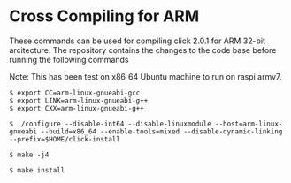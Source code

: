 # Cross Compiling for ARM


These commands can be used for compiling click 2.0.1 for ARM 32-bit arcitecture.
The repository contains the changes to the code base before running the following commands

Note: This has been test on x86_64 Ubuntu machine to run on raspi armv7.

```
$ export CC=arm-linux-gnueabi-gcc
$ export LINK=arm-linux-gnueabi-g++
$ export CXX=arm-linux-gnueabi-g++

$ ./configure --disable-int64 --disable-linuxmodule --host=arm-linux-gnueabi --build=x86_64 --enable-tools=mixed --disable-dynamic-linking --prefix=$HOME/click-install

$ make -j4

$ make install

```
